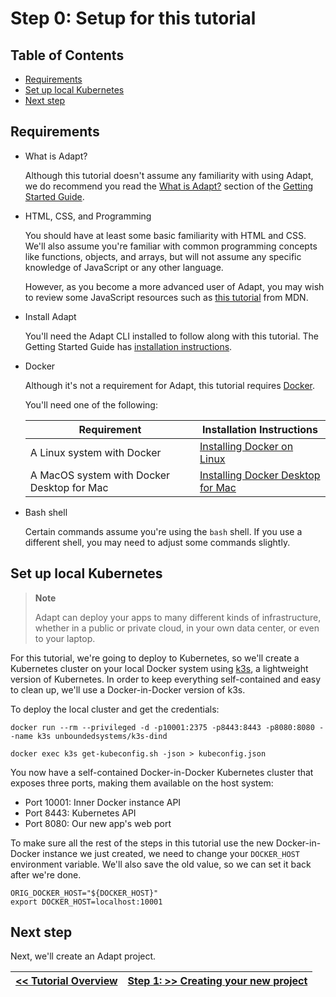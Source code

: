 # Step 0: Setup for this tutorial

<!-- START doctoc generated TOC please keep comment here to allow auto update -->
<!-- DON'T EDIT THIS SECTION, INSTEAD RE-RUN doctoc TO UPDATE -->
## Table of Contents

- [Requirements](#requirements)
- [Set up local Kubernetes](#set-up-local-kubernetes)
- [Next step](#next-step)

<!-- END doctoc generated TOC please keep comment here to allow auto update -->

## Requirements

- What is Adapt?

    Although this tutorial doesn't assume any familiarity with using Adapt, we do recommend you read the [What is Adapt?](../getting_started/index.md#what-is-adapt) section of the [Getting Started Guide](../getting_started/index.md).

- HTML, CSS, and Programming

    You should have at least some basic familiarity with HTML and CSS.
    We'll also assume you're familiar with common programming concepts like functions, objects, and arrays, but will not assume any specific knowledge of JavaScript or any other language.

    However, as you become a more advanced user of Adapt, you may wish to review some JavaScript resources such as [this tutorial](https://developer.mozilla.org/en-US/docs/Web/JavaScript/A_re-introduction_to_JavaScript) from MDN.

- Install Adapt

    You'll need the Adapt CLI installed to follow along with this tutorial.
    The Getting Started Guide has [installation instructions](../getting_started/01_install.md).

- Docker

    Although it's not a requirement for Adapt, this tutorial requires [Docker](https://docker.com).

    You'll need one of the following:

    | Requirement | Installation Instructions |
    | --- | --- |
    | A Linux system with Docker | [Installing Docker on Linux](https://docs.docker.com/install/) |
    | A MacOS system with Docker Desktop for Mac | [Installing Docker Desktop for Mac](https://docs.docker.com/docker-for-mac/) |

- Bash shell

    Certain commands assume you're using the `bash` shell.
    If you use a different shell, you may need to adjust some commands slightly.

## Set up local Kubernetes

> **Note**
>
> Adapt can deploy your apps to many different kinds of infrastructure, whether in a public or private cloud, in your own data center, or even to your laptop.

For this tutorial, we're going to deploy to Kubernetes, so we'll create a Kubernetes cluster on your local Docker system using [k3s](https://k3s.io), a lightweight version of Kubernetes.
In order to keep everything self-contained and easy to clean up, we'll use a Docker-in-Docker version of k3s.

To deploy the local cluster and get the credentials:

<!-- testdoc command -->
```
docker run --rm --privileged -d -p10001:2375 -p8443:8443 -p8080:8080 --name k3s unboundedsystems/k3s-dind

docker exec k3s get-kubeconfig.sh -json > kubeconfig.json
```

You now have a self-contained Docker-in-Docker Kubernetes cluster that exposes three ports, making them available on the host system:
* Port 10001: Inner Docker instance API
* Port 8443: Kubernetes API
* Port 8080: Our new app's web port

To make sure all the rest of the steps in this tutorial use the new Docker-in-Docker instance we just created, we need to change your `DOCKER_HOST` environment variable.
We'll also save the old value, so we can set it back after we're done.
<!-- testdoc command -->
```
ORIG_DOCKER_HOST="${DOCKER_HOST}"
export DOCKER_HOST=localhost:10001
```

## Next step

Next, we'll create an Adapt project.

| [<< Tutorial Overview ](./index.md) | [Step 1: >> Creating your new project](./01_project.md) |
| --- | --- |
